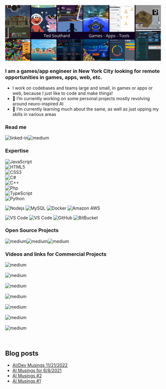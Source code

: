 <img align="center" alt="banner collage" src="./TSBanner1.png" />

### I am a games/app engineer in New York City looking for remote opportunities in games, apps, web, etc.

- I work on codebases and teams large and small, in games or apps or web, because I just like to code and make things!
- 🔭 I’m currently working on some personal projects mostly revolving around neuro-inspired AI
- 🌱 I’m currently learning much about the same, as well as just upping my skills in various areas

### Read me
[<img align="left" alt="linked-in" src="https://img.shields.io/badge/linkedin-%230077B5.svg?&style=for-the-badge&logo=linkedin&logoColor=white" />](https://www.linkedin.com/in/tedsouthard)
[<img align="left" alt="medium" src="https://img.shields.io/badge/medium-%2312100E.svg?&style=for-the-badge&logo=medium&logoColor=white" />](https://medium.com/@BablBrain)
<br>

### Expertise
![JavaScript](https://img.shields.io/badge/-JavaScript_★★★★☆-black?style=flat-square&logo=javascript)<br>
![HTML5](https://img.shields.io/badge/-HTML5_★★★★☆-E34F26?style=flat-square&logo=html5&logoColor=white)<br>
![CSS3](https://img.shields.io/badge/-CSS3_★★★☆☆-1572B6?style=flat-square&logo=css3)<br>
![C#](https://img.shields.io/badge/-C%23_★★★☆☆-00599C?style=flat-square&logo=csharp)<br>
![C++](https://img.shields.io/badge/-C++_★★★☆☆-00599C?style=flat-square&logo=c)<br>
![Php](https://img.shields.io/badge/-php_★★☆☆☆-394989?style=flat-square&logo=php)<br>
![TypeScript](https://img.shields.io/badge/-TypeScript_★★☆☆☆-007ACC?style=flat-square&logo=typescript)<br>
![Python](https://img.shields.io/badge/-Python_★☆☆☆☆-black?style=flat-square&logo=Python)<br>

![Nodejs](https://img.shields.io/badge/-Nodejs-black?style=flat-square&logo=Node.js)
![MySQL](https://img.shields.io/badge/-MySQL-black?style=flat-square&logo=mysql)
![Docker](https://img.shields.io/badge/-Docker-black?style=flat-square&logo=docker)
![Amazon AWS](https://img.shields.io/badge/Amazon%20AWS-232F3E?style=flat-square&logo=amazon-aws)

![VS Code](https://img.shields.io/badge/-VS%20code-007ACC?style=flat-square&logo=visual-studio-code)
![VS Code](https://img.shields.io/badge/-VS2019-mediumorchid?style=flat-square&logo=visual-studio)
![GitHub](https://img.shields.io/badge/-GitHub-181717?style=flat-square&logo=github)
![BitBucket](https://img.shields.io/badge/-BitBucket-darkblue?style=flat-square&logo=bitbucket)

### Open Source Projects
[<img align="left" alt="medium" src="https://img.shields.io/badge/-Libra&#32;Audio-tomato?&style=for-the-badge" />](https://github.com/snhu-labs/Libra-Audio)
[<img align="left" alt="medium" src="https://img.shields.io/badge/-Libra&#32;Text-orangered?&style=for-the-badge" />](https://github.com/snhu-labs/Libra-Text)
[<img align="left" alt="medium" src="https://img.shields.io/badge/-WorkSprite-blue?&style=for-the-badge" />](https://github.com/digitalflux/WorkSprite)
<br>
### Videos and links for Commercial Projects
[<img align="left" alt="medium" src="https://img.shields.io/badge/Mobile%20Game-Learn%20with%20Sesame%20Street-brightgreen?style=for-the-badge" />](https://play.google.com/store/apps/details?id=com.homer.sesame)
<br>
<br>
[<img align="left" alt="medium" src="https://img.shields.io/badge/Service-InsightNG-orange?style=for-the-badge" />](https://www.insightng.com)
<br>
<br>
[<img align="left" alt="medium" src="https://img.shields.io/badge/Game-Little%20Fish%20Lagoon-4A738C?style=for-the-badge" />](https://vimeo.com/417368718)
<br>
<br>
[<img align="left" alt="medium" src="https://img.shields.io/badge/Game-Crisis%20In%20Space-011341?style=for-the-badge" />](https://vimeo.com/417383037)
<br>
<br>
[<img align="left" alt="medium" src="https://img.shields.io/badge/Game-Dodge%20Bots-444459?style=for-the-badge" />](https://ivanlukianchuk.com/project/will-pwn-4-food)
<br>
<br>
[<img align="left" alt="medium" src="https://img.shields.io/badge/Game-Epic%20Frontiers-30475D?style=for-the-badge" />](https://www.youtube.com/watch?v=BgmsDIY57n4)
<br>
<br>
[<img align="left" alt="medium" src="https://img.shields.io/badge/Other%20And%20Older-BablBrain-blue?style=for-the-badge" />](https://www.bablbrain.com/about-me/)

<br>
<br>



## Blog posts
<!-- BLOG-POST-LIST:START -->
- [AI/Dev Musings 11/21/2022](https://www.bablbrain.com/2022/11/21/ai-dev-musings-11-21-2022)
- [AI Musings for 6/8/2021](https://medium.com/@BablBrain/ai-musings-for-6-8-2021-40875c9af059?source=rss-b9478367f2ea------2)
- [AI Musings #2](https://medium.com/@BablBrain/ai-musings-2-13149aaae36a?source=rss-b9478367f2ea------2)
- [AI Musings #1](https://medium.com/@BablBrain/ai-musings-1-25a74a5e5604?source=rss-b9478367f2ea------2)
<!-- BLOG-POST-LIST:END -->
